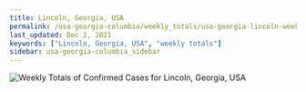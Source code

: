 ```yaml
---
title: Lincoln, Georgia, USA
permalink: /usa-georgia-columbia/weekly_totals/usa-georgia-lincoln-weekly_totals.html
last_updated: Dec 2, 2021
keywords: ["Lincoln, Georgia, USA", "weekly totals"]
sidebar: usa-georgia-columbia_sidebar
---
```


![Weekly Totals of Confirmed Cases for Lincoln, Georgia, USA](/covid_tracker/images/graphs/usa-georgia-lincoln-weekly_totals_graph.png)
